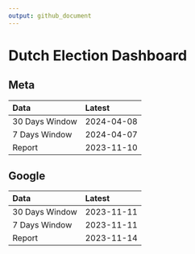 ```yaml
---
output: github_document
---
```


# Dutch Election Dashboard



## Meta


|Data           |Latest     |
|:--------------|:----------|
|30 Days Window |2024-04-08 |
|7 Days Window  |2024-04-07 |
|Report         |2023-11-10 |

## Google


|Data           |Latest     |
|:--------------|:----------|
|30 Days Window |2023-11-11 |
|7 Days Window  |2023-11-11 |
|Report         |2023-11-14 |

